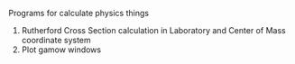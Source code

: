 Programs for calculate physics things

1. Rutherford Cross Section calculation in Laboratory and Center of Mass coordinate system
2. Plot gamow windows
